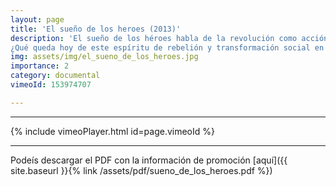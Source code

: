 ```yaml
---
layout: page
title: 'El sueño de los heroes (2013)'
description: 'El sueño de los héroes habla de la revolución como acción y deseo, el de una generación que en los años sesenta participaba en organizaciones clandestinas que pretendían derribar el régimen franquista y movilizar a la población hacia una transformación total de la sociedad.
¿Qué queda hoy de este espíritu de rebelión y transformación social en nuestra sociedad? ¿Cómo entienden estos ex militantes políticos su fracaso de transformación social? ¿Cómo ven sus accionar de entonces y su mundo desde una mirada actual? ¿Qué herencia han dejado en los comportamientos políticos contemporáneos?'
img: assets/img/el_sueno_de_los_heroes.jpg
importance: 2
category: documental
vimeoId: 153974707

---
```

<hr />
{% include vimeoPlayer.html id=page.vimeoId %}
<hr />

Podeís descargar el PDF con la información de promoción [aquí]({{ site.baseurl }}{% link /assets/pdf/sueno_de_los_heroes.pdf %})
